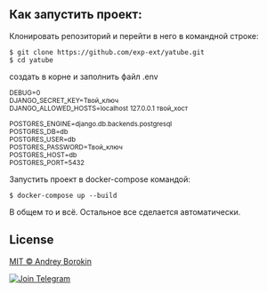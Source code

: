 <h2>Как запустить проект:</h2>

<p>Клонировать репозиторий и перейти в него в командной строке:</p>

<p><code>$ git clone https://github.com/exp-ext/yatube.git</code><br /><code>$ cd yatube</code></p>

<p>создать в корне и заполнить файл .env</p>

<p>
<sup>DEBUG=0</sup>
<br />
<sup>DJANGO_SECRET_KEY=Твой_ключ</sup>
<br />
<sup>DJANGO_ALLOWED_HOSTS=localhost 127.0.0.1 твой_хост</sup>
</p>
<p>
<sup>POSTGRES_ENGINE=django.db.backends.postgresql</sup>
<br />
<sup>POSTGRES_DB=db</sup>
<br />
<sup>POSTGRES_USER=db</sup>
<br />
<sup>POSTGRES_PASSWORD=Твой_ключ</sup>
<br />
<sup>POSTGRES_HOST=db</sup>
<br />
<sup>POSTGRES_PORT=5432</sup>
</p>

<p>Запустить проект в docker-compose командой:</p>

<p><code>$ docker-compose up --build</code></p>

<p>В общем то и всё. Остальное все сделается автоматически.</p>

## License
[MIT © Andrey Borokin](https://github.com/exp-ext/yatube/blob/main/LICENSE.txt)

[![Join Telegram](https://img.shields.io/badge/My%20Telegram-Join-blue)](https://t.me/Borokin)
